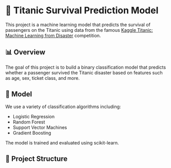 # 🚢 Titanic Survival Prediction Model

This project is a machine learning model that predicts the survival of passengers on the Titanic using data from the famous [Kaggle Titanic: Machine Learning from Disaster](https://www.kaggle.com/c/titanic) competition.

## 📊 Overview

The goal of this project is to build a binary classification model that predicts whether a passenger survived the Titanic disaster based on features such as age, sex, ticket class, and more.

## 🧠 Model

We use a variety of classification algorithms including:

- Logistic Regression
- Random Forest
- Support Vector Machines
- Gradient Boosting

The model is trained and evaluated using scikit-learn.

## 📁 Project Structure
